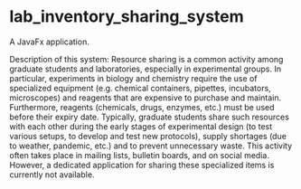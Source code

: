 # lab_inventory_sharing_system
A JavaFx application.

Description of this system:
Resource sharing is a common activity among graduate students and laboratories, especially in experimental groups. 
In particular, experiments in biology and chemistry require the use of specialized equipment (e.g. chemical containers, pipettes, incubators, microscopes) and reagents that are expensive to purchase and maintain. Furthermore, reagents (chemicals, drugs, enzymes, etc.) must be used before their expiry date. Typically, graduate students share such resources with each other during the early stages of experimental design (to test various setups, to develop and test new protocols), supply shortages (due to weather, pandemic, etc.) and to prevent unnecessary waste. This activity often takes place in mailing lists, bulletin boards, and on social media. However, a dedicated application for sharing these specialized items is currently not available. 

